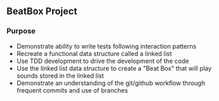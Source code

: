 ## BeatBox Project

### Purpose
- Demonstrate ability to write tests following interaction patterns
- Recreate a functional data structure called a linked list
- Use TDD development to drive the development of the code
- Use the linked list data structure to create a "Beat Box" that will play sounds stored in the linked list
- Demonstrate an understanding of the git/github workflow through frequent commits and use of branches

